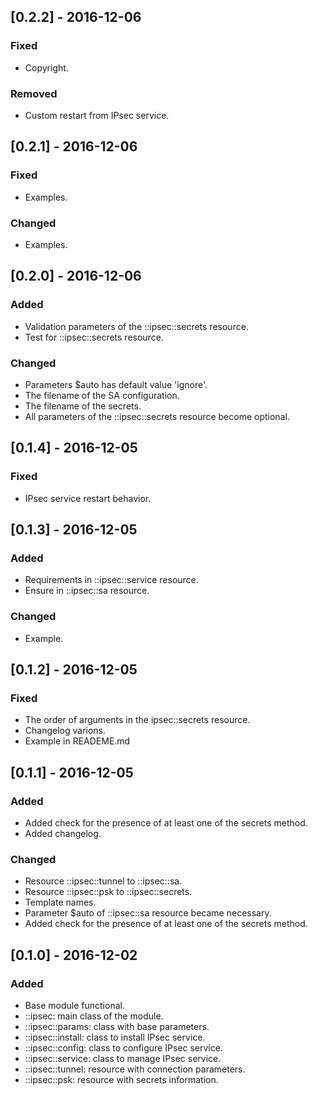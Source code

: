 ## [0.2.2] - 2016-12-06
### Fixed
- Copyright.

### Removed
- Custom restart from IPsec service.

## [0.2.1] - 2016-12-06
### Fixed
- Examples.

### Changed
- Examples.

## [0.2.0] - 2016-12-06
### Added
- Validation parameters of the ::ipsec::secrets resource.
- Test for ::ipsec::secrets resource.

### Changed
- Parameters $auto has default value 'ignore'.
- The filename of the SA configuration.
- The filename of the secrets.
- All parameters of the ::ipsec::secrets resource become optional.

## [0.1.4] - 2016-12-05
### Fixed
- IPsec service restart behavior.

## [0.1.3] - 2016-12-05
### Added
- Requirements in ::ipsec::service resource.
- Ensure in ::ipsec::sa resource.

### Changed
- Example.

## [0.1.2] - 2016-12-05
### Fixed
- The order of arguments in the ipsec::secrets resource.
- Changelog varions.
- Example in READEME.md

## [0.1.1] - 2016-12-05
### Added
- Added check for the presence of at least one of the secrets method.
- Added changelog.

### Changed
- Resource ::ipsec::tunnel to ::ipsec::sa.
- Resource ::ipsec::psk to ::ipsec::secrets.
- Template names.
- Parameter $auto of ::ipsec::sa resource became necessary.
- Added check for the presence of at least one of the secrets method.

## [0.1.0] - 2016-12-02
### Added
- Base module functional.
- ::ipsec: main class of the module.
- ::ipsec::params: class with base parameters.
- ::ipsec::install: class to install IPsec service.
- ::ipsec::config: class to configure IPsec service.
- ::ipsec::service: class to manage IPsec service.
- ::ipsec::tunnel: resource with connection parameters.
- ::ipsec::psk: resource with secrets information.

